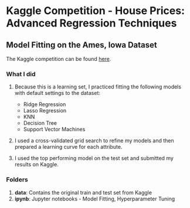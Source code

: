 # Kaggle Competition - House Prices: Advanced Regression Techniques
## Model Fitting on the Ames, Iowa Dataset

The Kaggle competition can be found [here](https://www.kaggle.com/c/house-prices-advanced-regression-techniques/data).

### What I did

1. Because this is a learning set, I practiced fitting the following models with default settings to the dataset:
   - Ridge Regression 
   - Lasso Regression
   - KNN
   - Decision Tree
   - Support Vector Machines

2. I used a cross-validated grid search to refine my models and then prepared a learning curve for each attribute.

3. I used the top performing model on the test set and submitted my results on Kaggle.

### Folders

1. **data**: Contains the original train and test set from Kaggle
2. **ipynb**: Jupyter notebooks - Model Fitting, Hyperparameter Tuning
